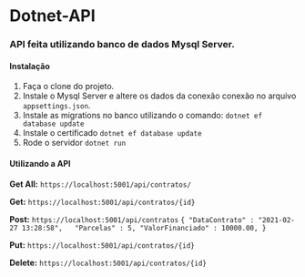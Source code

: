 # Dotnet-API
### API feita utilizando banco de dados Mysql Server.

#### Instalação
1. Faça o clone do projeto.
2. Instale o Mysql Server e altere os dados da conexão conexão no arquivo `appsettings.json`.
3. Instale as migrations no banco utilizando o comando: `dotnet ef database update`
4. Instale o certificado `dotnet ef database update`
5. Rode o servidor `dotnet run`

#### Utilizando a API

<b>Get All:</b> `https://localhost:5001/api/contratos/`

<b>Get:</b> `https://localhost:5001/api/contratos/{id}`

<b>Post:</b> `https://localhost:5001/api/contratos`
 `{
	"DataContrato" : "2021-02-27 13:28:58",  
	"Parcelas" : 5,
	"ValorFinanciado" : 10000.00,
}`


<b>Put:</b> `https://localhost:5001/api/contratos/{id}`

<b>Delete:</b> `https://localhost:5001/api/contratos/{id}`
